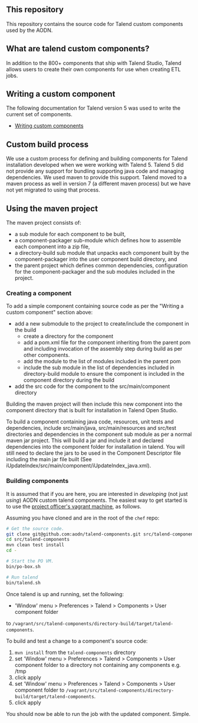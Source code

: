 ## This repository

This repository contains the source code for Talend custom components used by the AODN.

## What are talend custom components?

In addition to the 800+ components that ship with Talend Studio, Talend allows users to create their own components for 
use when creating ETL jobs.

## Writing a custom component

The following documentation for Talend version 5 was used to write the current set of components.

* [Writing custom components](https://www.talendbyexample.com/talend-custom-component-writing.html)

## Custom build process

We use a custom process for defining and building components for Talend installation developed when we were working with
Talend 5.  Talend 5 did not provide any support for bundling supporting java code and managing dependencies.   We used 
maven to provide this support.  Talend moved to a maven process as well in version 7 (a different maven process) but we 
have not yet migrated to using that process.

## Using the maven project

The maven project consists of:

* a sub module for each component to be built, 
* a component-packager sub-module which defines how to assemble each component into a zip file, 
* a directory-build sub module that unpacks each component built by the component-packager into the user component build directory, and
* the parent project which defines common dependencies, configuration for the component-packager and the sub modules
  included in the project.

### Creating a component

To add a simple component containing source code as per the "Writing a custom component" section above:

* add a new submodule to the project to create/include the component in the build
  * create a directory for the component
  * add a pom.xml file for the component inheriting from the parent pom and including 
    invocation of the assembly step during build as per other components.
  * add the module to the list of modules included in the parent pom
  * include the sub module in the list of dependencies included in directory-build module 
    to ensure the component is included in the component directory during the build
* add the src code for the component to the src/main/component directory

Building the maven project will then include this new component into the component directory that is
built for installation in Talend Open Studio.

To build a component containing java code, resources, unit tests and dependencies, include src/main/java, src/main/resources and
src/test directories and dependencies in the component sub module as per a normal maven jar project.  This will build a jar
and include it and declared dependencies into the component folder for installation in talend.  You will still need to 
declare the jars to be used in the Component Descriptor file including the main jar file built (See
iUpdateIndex/src/main/component/iUpdateIndex_java.xml).
   

### Building components

It is assumed that if you are here, you are interested in *developing* (not just *using*) AODN custom talend components.
The easiest way to get started is to use the [project officer's vagrant machine](https://github.com/aodn/chef/blob/master/doc/README.examples.md#po-box), as follows.

Assuming you have cloned and are in the root of the `chef` repo:

```bash
# Get the source code.
git clone git@github.com:aodn/talend-components.git src/talend-components
cd src/talend-components
mvn clean test install
cd -

# Start the PO VM.
bin/po-box.sh

# Run talend
bin/talend.sh
```

Once talend is up and running, set the following:

* 'Window' menu > Preferences > Talend > Components > User component folder

to `/vagrant/src/talend-components/directory-build/target/talend-components`.

To build and test a change to a component's source code:

1. `mvn install` from the `talend-components` directory
1. set 'Window' menu > Preferences > Talend > Components > User component folder
to a directory not containing any components e.g. /tmp
1. click apply
1. set 'Window' menu > Preferences > Talend > Components > User component folder 
to `/vagrant/src/talend-components/directory-build/target/talend-components`.
1. click apply

You should now be able to run the job with the updated component.  Simple.






